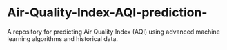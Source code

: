# Air-Quality-Index-AQI-prediction-
A repository for predicting Air Quality Index (AQI) using advanced machine learning algorithms and historical data.
